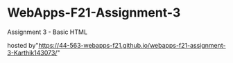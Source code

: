 # WebApps-F21-Assignment-3
Assignment 3 - Basic HTML

 hosted by"https://44-563-webapps-f21.github.io/webapps-f21-assignment-3-Karthik143073/"